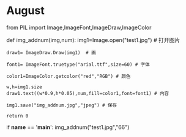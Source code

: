 # August




from PIL import Image,ImageFont,ImageDraw,ImageColor

def img_addnum(img,num):
    img1=Image.open("test1.jpg") # 打开图片

    draw1= ImageDraw.Draw(img1)  # 画

    font1= ImageFont.truetype("arial.ttf",size=60) # 字体

    color1=ImageColor.getcolor("red","RGB") # 颜色

    w,h=img1.size
    draw1.text((w*0.9,h*0.05),num,fill=color1,font=font1) # 内容
    
    img1.save("img_addnum.jpg","jpeg") # 保存
    
    return 0

    


if __name__ == '__main__':
    img_addnum("test1.jpg","66")
